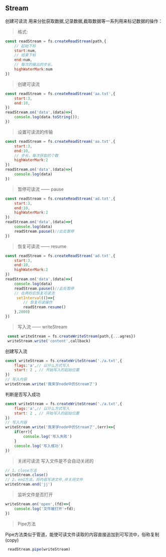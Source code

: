 ## Stream
创建可读流
用来分批获取数据,记录数据,截取数据等一系列用来标记数据的操作：

>格式:
```js
const readStream = fs.createReadStream(path,{
    // 起始下标
    start:num,
    // 结束下标
    end:num,
    // 每次的输出的步长，
    highWaterMark:num
})

```
> 创建可读流
```js
const readStream = fs.createReadStream('aa.txt',{
    start:3,
    end:10,
})
readStream.on('data',(data)=>{
    console.log(data.toString());
})
```
> 设置可读流的传输
```js
const readStream = fs.createReadStream('aa.txt',{
    start:3,
    end:10,
    // 步长，每次获取的个数
    highWaterMark:2
})
readStream.on('data',(data)=>{
    console.log(data)
})
```

> 暂停可读流 —— pause
```js
const readStream = fs.createReadStream('ad.txt',{
    start:3,
    end:10,
    highWaterMark:2
})
readStream.on('data',(data)=>{
    console.log(data)
    readStream.pause()//此处暂停
})
```
>恢复可读流 —— resume
```js
const readStream = fs.createReadStream('ad.txt',{
    start:3,
    end:10,
    highWaterMark:2
})
readStream.on('data',(data)=>{
    console.log(data)
    readStream.pause()//此处暂停
    // 在两秒后恢复可读流
     setInterval(()=>{
        // 恢复可读操作
        readStream.resume()
    },2000)
})
```

> 写入流 —— writeStream
```js
 const writeStream = fs.createWriteStream(path,{...agres})
 writeStream.write('content',callback)
```
创建写入流
```js
const writeStream = fs.createWriteStream('./a.txt',{
    flags:'a',// 以什么方式写入
    start: 2 , // 开始写入的起始位置
})
// 写入内容
writeStream.write('我来学node中的Stream了')
```
判断是否写入成功
```js
const writeStream = fs.createWriteStream('./a.txt',{
    flags:'a',// 以什么方式写入
    start: 2 , // 开始写入的起始位置
})
// 写入内容
writeStream.write('我来学node中的Stream了',(err)=>{
    if(err){
        console.log('写入失败')
    }
    console.log('写入成功')
})
```

> 关闭可读流
写入文件是不会自动关闭的
```js
// 1、close方法
writeStream.close()
// 2、end方法，将内容写进文件,并关闭文件
writeStream.end('jj')
```
> 监听文件是否打开
```js
writeStream.on('open',(fd)=>{
    console.log('文件被打开'+fd);
})
```
 
> Pipe方法

Pipe方法类似于管道，能使可读文件读取的内容直接追加到可写流中，俗称复制(copy)

```js
 readStream.pipe(writeStream) 
```